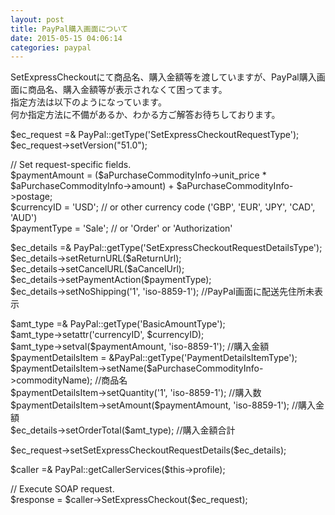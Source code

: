 ```yaml
---
layout: post
title: PayPal購入画面について
date: 2015-05-15 04:06:14
categories: paypal
---
```

<!-- {% raw %} -->
<p>SetExpressCheckoutにて商品名、購入金額等を渡していますが、PayPal購入画面に商品名、購入金額等が表示されなくて困ってます。<br>
指定方法は以下のようになっています。<br>
何か指定方法に不備があるか、わかる方ご解答お待ちしております。</p>

<p>$ec_request =&amp; PayPal::getType('SetExpressCheckoutRequestType');<br>
$ec_request->setVersion("51.0");</p>

<p>// Set request-specific fields.<br>
$paymentAmount = ($aPurchaseCommodityInfo->unit_price * $aPurchaseCommodityInfo->amount) + $aPurchaseCommodityInfo->postage;<br>
$currencyID = 'USD'; // or other currency code ('GBP', 'EUR', 'JPY', 'CAD', 'AUD')<br>
$paymentType = 'Sale'; // or 'Order' or 'Authorization'</p>

<p>$ec_details =&amp; PayPal::getType('SetExpressCheckoutRequestDetailsType');<br>
$ec_details->setReturnURL($aReturnUrl);<br>
$ec_details->setCancelURL($aCancelUrl);<br>
$ec_details->setPaymentAction($paymentType);<br>
$ec_details->setNoShipping('1', 'iso-8859-1'); //PayPal画面に配送先住所未表示</p>

<p>$amt_type =&amp; PayPal::getType('BasicAmountType');<br>
$amt_type->setattr('currencyID', $currencyID);<br>
$amt_type->setval($paymentAmount, 'iso-8859-1'); //購入金額<br>
$paymentDetailsItem = &amp;PayPal::getType('PaymentDetailsItemType');<br>
$paymentDetailsItem->setName($aPurchaseCommodityInfo->commodityName); //商品名<br>
$paymentDetailsItem->setQuantity('1', 'iso-8859-1'); //購入数<br>
$paymentDetailsItem->setAmount($paymentAmount, 'iso-8859-1'); //購入金額<br>
$ec_details->setOrderTotal($amt_type); //購入金額合計</p>

<p>$ec_request->setSetExpressCheckoutRequestDetails($ec_details);</p>

<p>$caller =&amp; PayPal::getCallerServices($this->profile);</p>

<p>// Execute SOAP request.<br>
$response = $caller->SetExpressCheckout($ec_request);</p>
<!-- {% endraw %} -->
